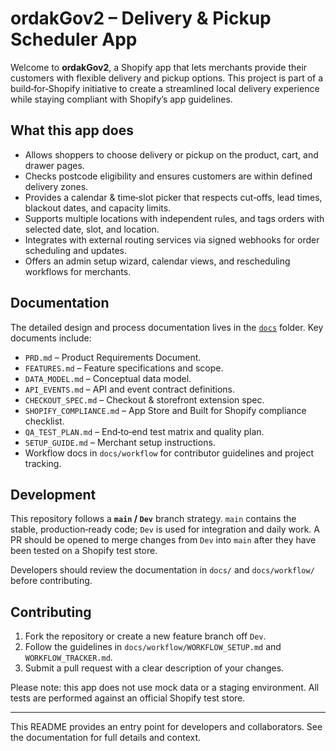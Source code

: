 # ordakGov2 – Delivery & Pickup Scheduler App

Welcome to **ordakGov2**, a Shopify app that lets merchants provide their customers with flexible delivery and pickup options. This project is part of a build‑for‑Shopify initiative to create a streamlined local delivery experience while staying compliant with Shopify’s app guidelines.

## What this app does

- Allows shoppers to choose delivery or pickup on the product, cart, and drawer pages.
- Checks postcode eligibility and ensures customers are within defined delivery zones.
- Provides a calendar & time‑slot picker that respects cut‑offs, lead times, blackout dates, and capacity limits.
- Supports multiple locations with independent rules, and tags orders with selected date, slot, and location.
- Integrates with external routing services via signed webhooks for order scheduling and updates.
- Offers an admin setup wizard, calendar views, and rescheduling workflows for merchants.

## Documentation

The detailed design and process documentation lives in the [`docs`](docs) folder. Key documents include:

- `PRD.md` – Product Requirements Document.
- `FEATURES.md` – Feature specifications and scope.
- `DATA_MODEL.md` – Conceptual data model.
- `API_EVENTS.md` – API and event contract definitions.
- `CHECKOUT_SPEC.md` – Checkout & storefront extension spec.
- `SHOPIFY_COMPLIANCE.md` – App Store and Built for Shopify compliance checklist.
- `QA_TEST_PLAN.md` – End‑to‑end test matrix and quality plan.
- `SETUP_GUIDE.md` – Merchant setup instructions.
- Workflow docs in `docs/workflow` for contributor guidelines and project tracking.

## Development

This repository follows a **`main` / `Dev`** branch strategy. `main` contains the stable, production‑ready code; `Dev` is used for integration and daily work. A PR should be opened to merge changes from `Dev` into `main` after they have been tested on a Shopify test store.

Developers should review the documentation in `docs/` and `docs/workflow/` before contributing.

## Contributing

1. Fork the repository or create a new feature branch off `Dev`.
2. Follow the guidelines in `docs/workflow/WORKFLOW_SETUP.md` and `WORKFLOW_TRACKER.md`.
3. Submit a pull request with a clear description of your changes.

Please note: this app does not use mock data or a staging environment. All tests are performed against an official Shopify test store.

---

This README provides an entry point for developers and collaborators. See the documentation for full details and context.
